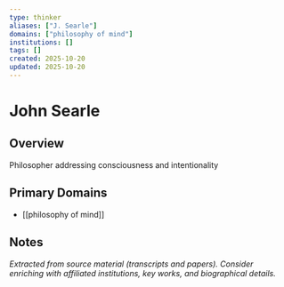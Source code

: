 ```yaml
---
type: thinker
aliases: ["J. Searle"]
domains: ["philosophy of mind"]
institutions: []
tags: []
created: 2025-10-20
updated: 2025-10-20
---
```


# John Searle

## Overview

Philosopher addressing consciousness and intentionality

## Primary Domains

- [[philosophy of mind]]

## Notes

*Extracted from source material (transcripts and papers). Consider enriching with affiliated institutions, key works, and biographical details.*
